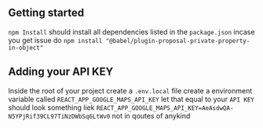 ## Getting started
`npm Install` should install all dependencies listed in the `package.json` 
incase you get issue do `npm install "@babel/plugin-proposal-private-property-in-object"`

## Adding your API KEY
Inside the root of your project create a `.env.local` file 
create a environment variable called `REACT_APP_GOOGLE_MAPS_API_KEY` let that equal to your `API KEY` 
should look something liek `REACT_APP_GOOGLE_MAPS_API_KEY=AeAsdwQA-N5YPjRif39CL97TiNzDWbSq6LtWv0`
not in qoutes of anykind
